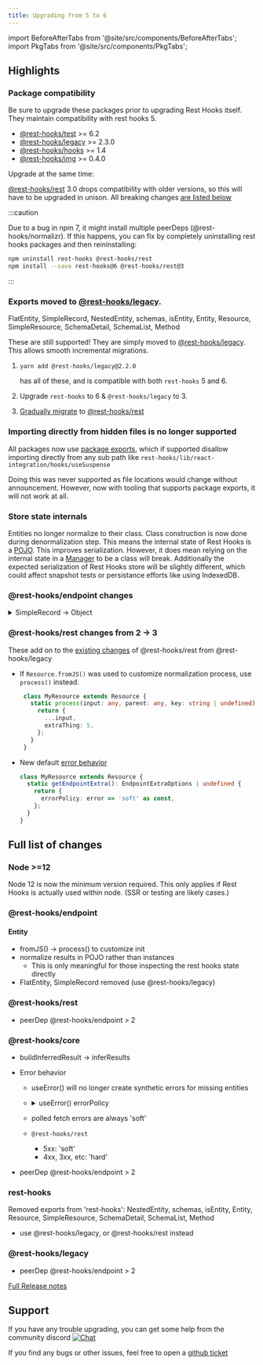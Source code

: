 ```yaml
---
title: Upgrading from 5 to 6
---
```

import BeforeAfterTabs from '@site/src/components/BeforeAfterTabs';
import PkgTabs from '@site/src/components/PkgTabs';

<PkgTabs pkgs="rest-hooks@6 @rest-hooks/rest@3" upgrade />

## Highlights

### Package compatibility

Be sure to upgrade these packages prior to upgrading Rest Hooks itself. They maintain compatibility
with rest hooks 5.

- [@rest-hooks/test](https://www.npmjs.com/package/@rest-hooks/test) >= 6.2
- [@rest-hooks/legacy](https://www.npmjs.com/package/@rest-hooks/legacy) >= 2.3.0
- [@rest-hooks/hooks](https://www.npmjs.com/package/@rest-hooks/hooks) >= 1.4
- [@rest-hooks/img](https://www.npmjs.com/package/@rest-hooks/img) >= 0.4.0

Upgrade at the same time:

[@rest-hooks/rest](https://www.npmjs.com/package/@rest-hooks/rest) 3.0 drops compatibility with
older versions, so this will have to be upgraded in unison. All breaking changes [are listed below](#rest-hooksrest-changes-from-2---3)

:::caution

Due to a bug in npm 7, it might install multiple peerDeps (@rest-hooks/normalizr). If
this happens, you can fix by completely uninstalling rest hooks packages and then reininstalling:

```bash
npm uninstall rest-hooks @rest-hooks/rest
npm install --save rest-hooks@6 @rest-hooks/rest@3
```

:::

### Exports moved to [@rest-hooks/legacy](https://www.npmjs.com/package/@rest-hooks/legacy).

FlatEntity, SimpleRecord, NestedEntity, schemas, isEntity, Entity, Resource, SimpleResource, SchemaDetail, SchemaList, Method

These are still supported! They are simply moved to [@rest-hooks/legacy](https://www.npmjs.com/package/@rest-hooks/legacy). This allows smooth incremental migrations.

1. `yarn add @rest-hooks/legacy@2.2.0`

    has all of these, and is compatible with both `rest-hooks` 5 and 6.
2. Upgrade `rest-hooks` to 6 & `@rest-hooks/legacy` to 3.
3. [Gradually migrate](/docs/upgrade/upgrading-to-5#rest-hooksrest) to [@rest-hooks/rest](https://www.npmjs.com/package/@rest-hooks/rest)

### Importing directly from hidden files is no longer supported

All packages now use [package exports](https://webpack.js.org/guides/package-exports/), which if
supported disallow importing directly from any sub path like `rest-hooks/lib/react-integration/hooks/useSuspense`

Doing this was never supported as file locations would change without announcement. However, now
with tooling that supports package exports, it will not work at all.

### Store state internals

Entities no longer normalize to their class. Class construction is now done during denormalization step.
This means the internal state of Rest Hooks is a [POJO](https://en.wikipedia.org/wiki/Plain_old_Java_object). This
improves serialization. However, it does mean relying on the internal state in a [Manager](/docs/6.6/api/Manager)
to be a class will break. Additionally the expected serialization of Rest Hooks store will be slightly different, which
could affect snapshot tests or persistance efforts like using IndexedDB.

### @rest-hooks/endpoint changes

<details><summary>SimpleRecord -> Object</summary>

SimpleRecord was removed (though available in [@rest-hooks/legacy](https://www.npmjs.com/package/@rest-hooks/legacy))

[Object](/rest/api/Object) can be used instead

<BeforeAfterTabs>

```ts
export class Address extends SimpleRecord {
  readonly street: string = '';
  readonly suite: string = '';
  readonly city: string = '';
  readonly zipcode: string = '';
  readonly createdAt: Date = new Date(0);

  static schema = {
    createdAt: Date,
  };
}
```

<!--after-->

```ts
export const Address = {
  street: '',
  suite: '',
  city: '',
  zipcode: '',
  date: Date,
};
```

</BeforeAfterTabs>

</details>

### @rest-hooks/rest changes from 2 -> 3

These add on to the [existing changes](/docs/upgrade/upgrading-to-5#rest-hooksrest) of @rest-hooks/rest from @rest-hooks/legacy

- If `Resource.fromJS()` was used to customize normalization process, use `process()` instead.

   ```ts
    class MyResource extends Resource {
      static process(input: any, parent: any, key: string | undefined): any {
        return {
          ...input,
          extraThing: 5,
        };
      }
    }
    ```

- New default [error behavior](#rest-hookscore)
    ```ts title="To keep existing"
    class MyResource extends Resource {
      static getEndpointExtra(): EndpointExtraOptions | undefined {
        return {
          errorPolicy: error => 'soft' as const,
        };
      }
    }
    ```

## Full list of changes

### Node >=12

Node 12 is now the minimum version required. This only applies if Rest Hooks
is actually used within node. (SSR or testing are likely cases.)

### @rest-hooks/endpoint

#### Entity

- fromJS() -> process() to customize init
- normalize results in POJO rather than instances
  - This is only meaningful for those inspecting the rest hooks state directly
- FlatEntity, SimpleRecord removed (use @rest-hooks/legacy)

### @rest-hooks/rest

- peerDep @rest-hooks/endpoint > 2

### @rest-hooks/core

- buildInferredResult -> inferResults
- Error behavior

  - useError() will no longer create synthetic errors for missing entities
  - <details><summary>useError() errorPolicy</summary>

    #### EndpointExtraOptions

    ```ts
    interface EndpointExtraOptions {
      //...rest
      errorPolicy?: (error: any) => 'soft' | undefined;
    }
    ```

    #### 'soft' vs `undefined`

    - 'soft' avoids errors if existing results are still available (even if stale)
    - `undefined` (hard error) means any error always falls

    #### @rest-hooks/rest

    New default policy: 5xx are soft, else hard.

    `@rest-hooks/rest` is where errors have 'status' members. This concept does not exist in base Endpoints.

    ```ts
      static getEndpointExtra(): EndpointExtraOptions | undefined {
        return;
        return {
          errorPolicy: error =>
            error.status >= 500 ? ('soft' as const) : undefined,
        };
      }
    ```

    #### PollingSubscription

    ```ts
              // never break when data already exists
              errorPolicy: () => 'soft' as const,
    ```

    #### @rest-hooks/legacy - Resource

    Existing policy was to always be 'soft' no matter what. This maintains that behavior.

    ```ts
      /** @deprecated */
      /** Get the request options for this SimpleResource  */
      static getFetchOptions(): FetchOptions | undefined {
        return {
          errorPolicy: () => 'soft' as const,
        };
      }
    ```

    https://github.com/coinbase/rest-hooks/pull/971

     </details>

  - polled fetch errors are always 'soft'
  - `@rest-hooks/rest`
    - 5xx: 'soft'
    - 4xx, 3xx, etc: 'hard'

- peerDep @rest-hooks/endpoint > 2

### rest-hooks

Removed exports from 'rest-hooks': NestedEntity, schemas, isEntity, Entity, Resource, SimpleResource, SchemaDetail, SchemaList, Method

- use @rest-hooks/legacy, or @rest-hooks/rest instead

### @rest-hooks/legacy

- peerDep @rest-hooks/endpoint > 2

[Full Release notes](https://github.com/coinbase/rest-hooks/releases/tag/rest-hooks%406.0.0)

## Support

If you have any trouble upgrading, you can get some help from the community discord [![Chat](https://img.shields.io/discord/768254430381735967.svg?style=flat-square&colorB=758ED3)](https://discord.gg/35nb8Mz)

If you find any bugs or other issues, feel free to open a [github ticket](https://github.com/coinbase/rest-hooks/issues/new/choose)
